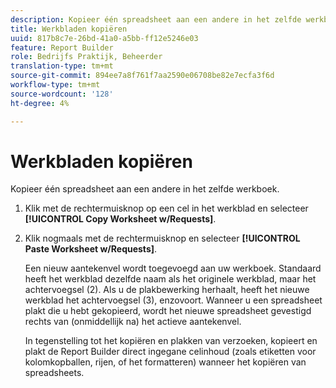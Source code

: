 ```yaml
---
description: Kopieer één spreadsheet aan een andere in het zelfde werkboek.
title: Werkbladen kopiëren
uuid: 817b8c7e-26bd-41a0-a5bb-ff12e5246e03
feature: Report Builder
role: Bedrijfs Praktijk, Beheerder
translation-type: tm+mt
source-git-commit: 894ee7a8f761f7aa2590e06708be82e7ecfa3f6d
workflow-type: tm+mt
source-wordcount: '128'
ht-degree: 4%

---
```



# Werkbladen kopiëren

Kopieer één spreadsheet aan een andere in het zelfde werkboek.

1. Klik met de rechtermuisknop op een cel in het werkblad en selecteer **[!UICONTROL Copy Worksheet w/Requests]**.
1. Klik nogmaals met de rechtermuisknop en selecteer **[!UICONTROL Paste Worksheet w/Requests]**.

   Een nieuw aantekenvel wordt toegevoegd aan uw werkboek. Standaard heeft het werkblad dezelfde naam als het originele werkblad, maar het achtervoegsel (2). Als u de plakbewerking herhaalt, heeft het nieuwe werkblad het achtervoegsel (3), enzovoort. Wanneer u een spreadsheet plakt die u hebt gekopieerd, wordt het nieuwe spreadsheet gevestigd rechts van (onmiddellijk na) het actieve aantekenvel.

   In tegenstelling tot het kopiëren en plakken van verzoeken, kopieert en plakt de Report Builder direct ingegane celinhoud (zoals etiketten voor kolomkopballen, rijen, of het formatteren) wanneer het kopiëren van spreadsheets.
